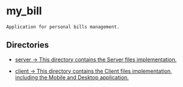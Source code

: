 # my_bill
	Application for personal bills management.

## Directories

- [server -> This directory contains the Server files implementation.](./server)

- [client -> This directory contains the Client files implementation, including the Mobile and Desktop application.](https://github.com/claudiostocco/my_bills/tree/master/client)